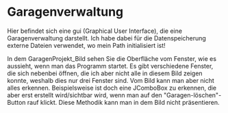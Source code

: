 # Garagenverwaltung
Hier befindet sich eine gui (Graphical User Interface), die eine Garagenverwaltung darstellt. Ich habe dabei für die Datenspeicherung externe Dateien verwendet, wo mein Path initialisiert ist!

In dem GaragenProjekt_Bild sehen Sie die Oberfläche vom Fenster, wie es aussieht, wenn man das Programm startet. Es gibt verschiedene Fenster, die sich nebenbei öffnen, die ich aber nicht alle in diesem Bild zeigen konnte, weshalb dies nur drei Fenster sind.
Vom Bild kann man aber nicht alles erkennen. Beispielsweise ist doch eine JComboBox zu erkennen, die aber erst erstellt wird/sichtbar wird, wenn man auf den "Garagen-löschen"-Button rauf klickt. Diese Methodik kann man in dem Bild nicht präsentieren.
